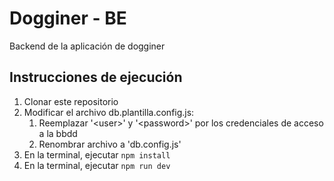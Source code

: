 # Dogginer - BE

Backend de la aplicación de dogginer

## Instrucciones de ejecución

<ol>
<li>Clonar este repositorio</li>
<li>Modificar el archivo db.plantilla.config.js:
<ol>
<li>Reemplazar '&lt;user&gt;' y '&lt;password&gt;' por los credenciales de acceso a la bbdd</li>
<li>Renombrar archivo a 'db.config.js'</li>
</ol>
</li>
<li>En la terminal, ejecutar <code>npm install</code></li>
<li>En la terminal, ejecutar <code>npm run dev</code></li>
</ol>
